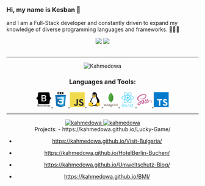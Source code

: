 <p align="center">
</p>

### Hi, my name is Kesban 👋

and I am a Full-Stack developer and constantly driven to expand my knowledge of diverse programming languages and frameworks. 👩🏼‍💻


<div align="center">
  <a href ="mailto:k.ahmedowa94@gmail.com"><img src="https://img.shields.io/badge/-Gmail-%23333?style=for-the-badge&logo=gmail&logoColor=white" target="_blank"></a>
  <a href="https://www.linkedin.com/in/kesban-ahmedova-475305259/" target="_blank"><img src="https://img.shields.io/badge/-LinkedIn-%230077B5?style=for-the-badge&logo=linkedin&logoColor=white" target="_blank"></a> 
</div> 

<br>

<hr>

<p align="center"> <img src="https://komarev.com/ghpvc/?username=Kahmedowa&label=Profile%20views&color=0e75b6&style=for-the-badge" alt="Kahmedowa" /> </p>

<h3 align="center">Languages and Tools:</h3>
<div align ="center">
<a href="https://getbootstrap.com" target="_blank" rel="noreferrer"> <img src="https://raw.githubusercontent.com/devicons/devicon/master/icons/bootstrap/bootstrap-plain-wordmark.svg" alt="bootstrap" width="40" height="40"/> </a>
<a href="https://www.w3schools.com/css/" target="_blank" rel="noreferrer"> <img src="https://raw.githubusercontent.com/devicons/devicon/master/icons/css3/css3-original-wordmark.svg" alt="css3" width="40" height="40"/> </a>
<a href="https://developer.mozilla.org/en-US/docs/Web/JavaScript" target="_blank" rel="noreferrer"> <img src="https://raw.githubusercontent.com/devicons/devicon/master/icons/javascript/javascript-original.svg" alt="javascript" width="40" height="40"/> </a>
<a href="https://www.linux.org/" target="_blank" rel="noreferrer"> <img src="https://raw.githubusercontent.com/devicons/devicon/master/icons/linux/linux-original.svg" alt="linux" width="40" height="40"/> </a>
<a href="https://www.mongodb.com/" target="_blank" rel="noreferrer"> <img src="https://raw.githubusercontent.com/devicons/devicon/master/icons/mongodb/mongodb-original-wordmark.svg" alt="mongodb" width="40" height="40"/> </a>
<a href="https://reactjs.org/" target="_blank" rel="noreferrer"> <img src="https://raw.githubusercontent.com/devicons/devicon/master/icons/react/react-original-wordmark.svg" alt="react" width="40" height="40"/> </a>
<a href="https://sass-lang.com" target="_blank" rel="noreferrer"> <img src="https://raw.githubusercontent.com/devicons/devicon/master/icons/sass/sass-original.svg" alt="sass" width="40" height="40"/> </a>
<a href="https://www.typescriptlang.org/" target="_blank" rel="noreferrer"> <img src="https://raw.githubusercontent.com/devicons/devicon/master/icons/typescript/typescript-original.svg" alt="typescript" width="40" height="40"/> </a>
</div>

<hr>

<div align="center">
  <a href="https://github.com/Kahmedowa">
  <img height="180em" src="https://github-readme-stats.vercel.app/api/top-langs?username=kahmedowa&show_icons=true&locale=en&layout=compact" alt="kahmedowa"> <img height="180em" src="https://github-readme-stats.vercel.app/api?username=kahmedowa&show_icons=true&locale=en" alt="kahmedowa"></a>
</div>

<div align="center">
Projects:
   - https://kahmedowa.github.io/Lucky-Game/
  
   - https://kahmedowa.github.io/Visit-Bulgaria/
  
   - https://kahmedowa.github.io/HotelBerlin-Buchen/
  
   - https://kahmedowa.github.io/Umweltschutz-Blog/
  
   - https://kahmedowa.github.io/BMI/
</div>

<!--
**Kahmedowa/Kahmedowa** is a ✨ _special_ ✨ repository because its `README.md` (this file) appears on your GitHub profile.

Here are some ideas to get you started:
- 🔭 I’m currently working on ...
- 🌱 I’m currently learning ...
- 👯 I’m looking to collaborate on ...
- 🤔 I’m looking for help with ...
- 💬 Ask me about ...
- 📫 How to reach me: ...
- 😄 Pronouns: ...
- ⚡ Fun fact: ...
-->
